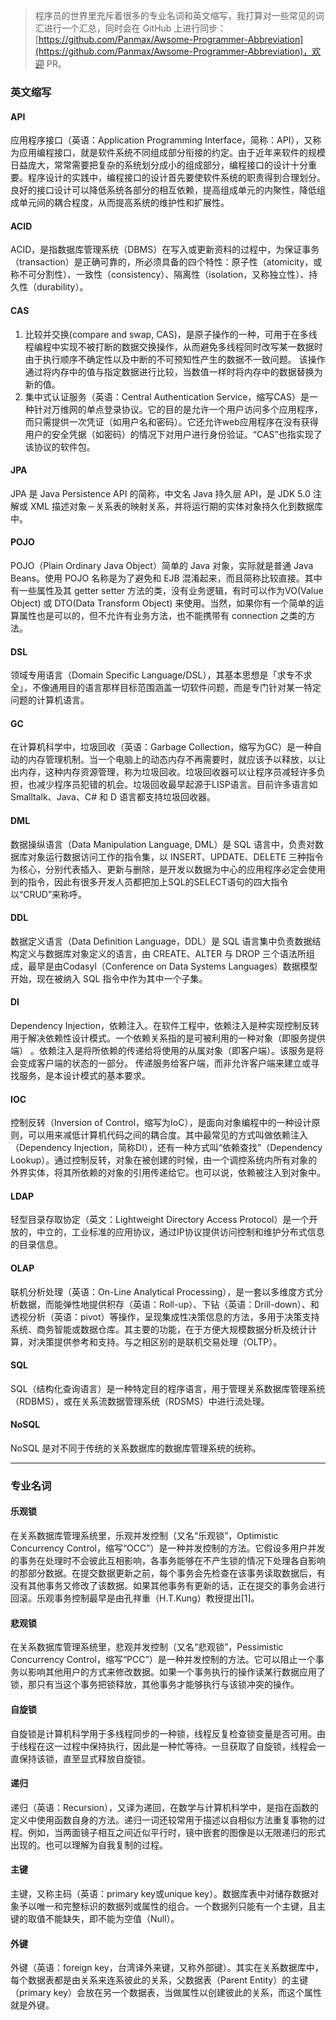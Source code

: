 > 程序员的世界里充斥着很多的专业名词和英文缩写，我打算对一些常见的词汇进行一个汇总，同时会在 GitHub 上进行同步：[https://github.com/Panmax/Awsome-Programmer-Abbreviation](https://github.com/Panmax/Awsome-Programmer-Abbreviation)，欢迎 PR。
	
### 英文缩写

#### API

应用程序接口（英语：Application Programming Interface，简称：API），又称为应用编程接口，就是软件系统不同组成部分衔接的约定。由于近年来软件的规模日益庞大，常常需要把复杂的系统划分成小的组成部分，编程接口的设计十分重要。程序设计的实践中，编程接口的设计首先要使软件系统的职责得到合理划分。良好的接口设计可以降低系统各部分的相互依赖，提高组成单元的内聚性，降低组成单元间的耦合程度，从而提高系统的维护性和扩展性。

#### ACID

ACID，是指数据库管理系统（DBMS）在写入或更新资料的过程中，为保证事务（transaction）是正确可靠的，所必须具备的四个特性：原子性（atomicity，或称不可分割性）、一致性（consistency）、隔离性（isolation，又称独立性）、持久性（durability）。

#### CAS

1. 比较并交换(compare and swap, CAS)，是原子操作的一种，可用于在多线程编程中实现不被打断的数据交换操作，从而避免多线程同时改写某一数据时由于执行顺序不确定性以及中断的不可预知性产生的数据不一致问题。 该操作通过将内存中的值与指定数据进行比较，当数值一样时将内存中的数据替换为新的值。
2. 集中式认证服务（英语：Central Authentication Service，缩写CAS）是一种针对万维网的单点登录协议。它的目的是允许一个用户访问多个应用程序，而只需提供一次凭证（如用户名和密码）。它还允许web应用程序在没有获得用户的安全凭据（如密码）的情况下对用户进行身份验证。“CAS”也指实现了该协议的软件包。

#### JPA

JPA 是 Java Persistence API 的简称，中文名 Java 持久层 API，是 JDK 5.0 注解或 XML 描述对象－关系表的映射关系，并将运行期的实体对象持久化到数据库中。 

#### POJO

POJO（Plain Ordinary Java Object）简单的 Java 对象，实际就是普通 Java Beans。使用 POJO 名称是为了避免和 EJB 混淆起来，而且简称比较直接。其中有一些属性及其 getter setter 方法的类，没有业务逻辑，有时可以作为VO(Value Object) 或 DTO(Data Transform Object) 来使用。当然，如果你有一个简单的运算属性也是可以的，但不允许有业务方法，也不能携带有 connection 之类的方法。

#### DSL

领域专用语言（Domain Specific Language/DSL），其基本思想是「求专不求全」，不像通用目的语言那样目标范围涵盖一切软件问题，而是专门针对某一特定问题的计算机语言。

#### GC

在计算机科学中，垃圾回收（英语：Garbage Collection，缩写为GC）是一种自动的内存管理机制。当一个电脑上的动态内存不再需要时，就应该予以释放，以让出内存，这种内存资源管理，称为垃圾回收。垃圾回收器可以让程序员减轻许多负担，也减少程序员犯错的机会。垃圾回收最早起源于LISP语言。目前许多语言如 Smalltalk、Java、C# 和 D 语言都支持垃圾回收器。

#### DML

数据操纵语言（Data Manipulation Language, DML）是 SQL 语言中，负责对数据库对象运行数据访问工作的指令集，以 INSERT、UPDATE、DELETE 三种指令为核心，分别代表插入、更新与删除，是开发以数据为中心的应用程序必定会使用到的指令，因此有很多开发人员都把加上SQL的SELECT语句的四大指令以“CRUD”来称呼。

#### DDL

数据定义语言（Data Definition Language，DDL）是 SQL 语言集中负责数据结构定义与数据库对象定义的语言，由 CREATE、ALTER 与 DROP 三个语法所组成，最早是由Codasyl（Conference on Data Systems Languages）数据模型开始，现在被纳入 SQL 指令中作为其中一个子集。

#### DI

Dependency Injection，依赖注入。在软件工程中，依赖注入是种实现控制反转用于解决依赖性设计模式。一个依赖关系指的是可被利用的一种对象（即服务提供端） 。依赖注入是将所依赖的传递给将使用的从属对象（即客户端）。该服务是将会变成客户端的状态的一部分。 传递服务给客户端，而非允许客户端来建立或寻找服务，是本设计模式的基本要求。

#### IOC

控制反转（Inversion of Control，缩写为IoC），是面向对象编程中的一种设计原则，可以用来减低计算机代码之间的耦合度。其中最常见的方式叫做依赖注入（Dependency Injection，简称DI），还有一种方式叫“依赖查找”（Dependency Lookup）。通过控制反转，对象在被创建的时候，由一个调控系统内所有对象的外界实体，将其所依赖的对象的引用传递给它。也可以说，依赖被注入到对象中。


#### LDAP

轻型目录存取协定（英文：Lightweight Directory Access Protocol）是一个开放的，中立的，工业标准的应用协议，通过IP协议提供访问控制和维护分布式信息的目录信息。

#### OLAP

联机分析处理（英语：On-Line Analytical Processing），是一套以多维度方式分析数据，而能弹性地提供积存（英语：Roll-up）、下钻（英语：Drill-down）、和透视分析（英语：pivot）等操作，呈现集成性决策信息的方法，多用于决策支持系统、商务智能或数据仓库。其主要的功能，在于方便大规模数据分析及统计计算，对决策提供参考和支持。与之相区别的是联机交易处理（OLTP）。

#### SQL

SQL（结构化查询语言）是一种特定目的程序语言，用于管理关系数据库管理系统（RDBMS），或在关系流数据管理系统（RDSMS）中进行流处理。

#### NoSQL

NoSQL 是对不同于传统的关系数据库的数据库管理系统的统称。

---


### 专业名词

#### 乐观锁

在关系数据库管理系统里，乐观并发控制（又名“乐观锁”，Optimistic Concurrency Control，缩写“OCC”）是一种并发控制的方法。它假设多用户并发的事务在处理时不会彼此互相影响，各事务能够在不产生锁的情况下处理各自影响的那部分数据。在提交数据更新之前，每个事务会先检查在该事务读取数据后，有没有其他事务又修改了该数据。如果其他事务有更新的话，正在提交的事务会进行回滚。乐观事务控制最早是由孔祥重（H.T.Kung）教授提出[1]。

#### 悲观锁

在关系数据库管理系统里，悲观并发控制（又名“悲观锁”，Pessimistic Concurrency Control，缩写“PCC”）是一种并发控制的方法。它可以阻止一个事务以影响其他用户的方式来修改数据。如果一个事务执行的操作读某行数据应用了锁，那只有当这个事务把锁释放，其他事务才能够执行与该锁冲突的操作。

#### 自旋锁

自旋锁是计算机科学用于多线程同步的一种锁，线程反复检查锁变量是否可用。由于线程在这一过程中保持执行，因此是一种忙等待。一旦获取了自旋锁，线程会一直保持该锁，直至显式释放自旋锁。

#### 递归

递归（英语：Recursion），又译为递回，在数学与计算机科学中，是指在函数的定义中使用函数自身的方法。递归一词还较常用于描述以自相似方法重复事物的过程。例如，当两面镜子相互之间近似平行时，镜中嵌套的图像是以无限递归的形式出现的。也可以理解为自我复制的过程。

#### 主键

主键，又称主码（英语：primary key或unique key）。数据库表中对储存数据对象予以唯一和完整标识的数据列或属性的组合。一个数据列只能有一个主键，且主键的取值不能缺失，即不能为空值（Null）。

#### 外键

外键（英语：foreign key，台湾译外来键，又称外部键）。其实在关系数据库中，每个数据表都是由关系来连系彼此的关系，父数据表（Parent Entity）的主键（primary key）会放在另一个数据表，当做属性以创建彼此的关系，而这个属性就是外键。
